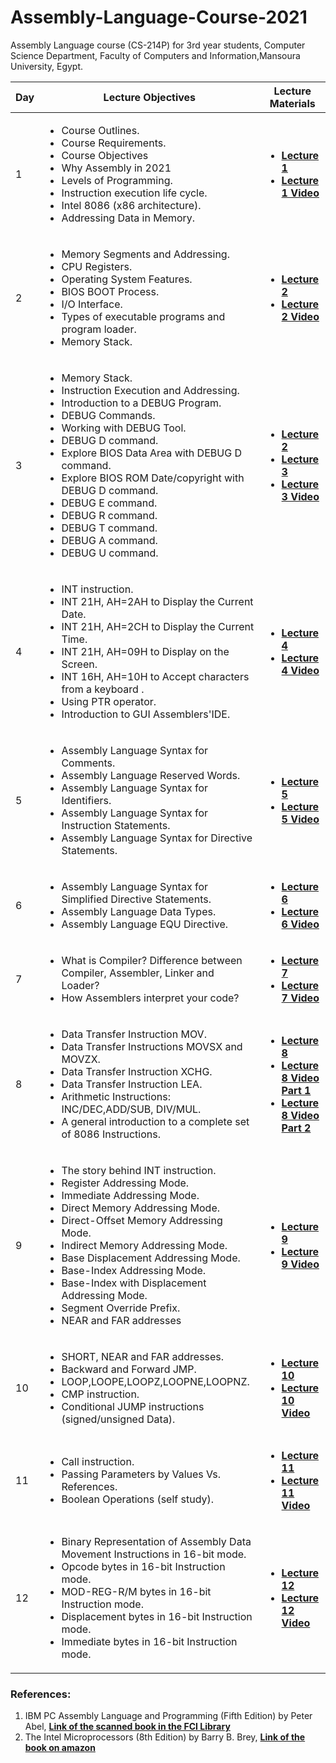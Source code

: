 # Assembly-Language-Course-2021
Assembly Language course (CS-214P) for 3rd year students, Computer Science Department, Faculty of Computers and Information,Mansoura University, Egypt.
  <table>  
        <thead>
           <th> Day </th>
           <th> Lecture Objectives </th>
           <th> Lecture Materials </th>
        </thead>
        <tr>
            <td> 1 </td>
            <td> 
              <ul>  
                     <li> Course Outlines. </li>
                     <li> Course Requirements. </li>
                     <li> Course Objectives </li>
                     <li> Why Assembly in 2021 </li>
                     <li> Levels of Programming.</li>
                     <li> Instruction execution life cycle.</li>
                     <li> Intel 8086 (x86 architecture). </li> 
                     <li> Addressing Data in Memory. </li> 
                 </ul>
              </td>
           <td> 
              <ul>
                <li> <a href="1.pdf"> <b> Lecture 1 </b></a> </li>
                <li> <a href="https://www.youtube.com/watch?v=GGN5wNnWodQ"> <b> Lecture 1 Video </b></a> </li>
               </ul>
            </td>
             </tr> 
         <tr>
            <td> 2 </td>
            <td> 
              <ul>  
                     <li> Memory Segments and Addressing. </li>
                     <li> CPU Registers. </li>
                     <li> Operating System Features. </li>
                     <li> BIOS BOOT Process. </li>
                     <li> I/O Interface. </li>
                     <li> Types of executable programs and program loader. </li>
                     <li> Memory Stack. </li>
               </ul>
             </td>
             <td> 
              <ul>
                <li> <a href="2_3.pdf"> <b> Lecture 2 </b></a> </li>
                <li> <a href="https://www.youtube.com/watch?v=L_3Y5NAiuVQ"> <b> Lecture 2 Video </b></a> </li>
              </ul>
             </td>
        </tr>
            <tr>
            <td> 3 </td>
            <td> 
                  <ul>  
                     <li> Memory Stack. </li>
                     <li> Instruction Execution and Addressing. </li>
                     <li> Introduction to a DEBUG Program. </li>
                     <li> DEBUG Commands. </li>
                     <li> Working with DEBUG Tool. </li>
                     <li> DEBUG D command. </li>
                     <li> Explore BIOS Data Area with DEBUG D command. </li>
                     <li> Explore BIOS ROM Date/copyright with DEBUG D command. </li>
                     <li> DEBUG E command. </li>
                     <li> DEBUG R command. </li>
                     <li> DEBUG T command. </li>
                     <li> DEBUG A command. </li>
                     <li> DEBUG U command. </li>
                 </ul>
              </td>
              <td> 
              <ul>
                <li> <a href="2_3.pdf"> <b> Lecture 2 </b></a> </li>
                <li> <a href="3.pdf"> <b> Lecture 3 </b></a> </li>
                <li> <a href="https://www.youtube.com/watch?v=VHLHOnm_sVE"> <b> Lecture 3 Video </b></a> </li>
                </ul>
            </td>
             </tr>
              <tr>
            <td> 4 </td>
            <td> 
                  <ul>  
                     <li> INT instruction. </li>
                     <li> INT 21H, AH=2AH to Display the Current Date. </li>
                     <li> INT 21H, AH=2CH to Display the Current Time. </li>
                     <li> INT 21H, AH=09H to Display on the Screen. </li>
                     <li> INT 16H, AH=10H to Accept characters from a keyboard . </li>
                     <li> Using PTR operator. </li>
                     <li> Introduction to GUI Assemblers'IDE. </li>
                 </ul>
              </td>
              <td> 
              <ul>
                <li> <a href="4.pdf"> <b> Lecture 4 </b></a> </li>
                <li> <a href="https://www.youtube.com/watch?v=hBcWMgzr41o"> <b> Lecture 4 Video </b></a> </li>
                </ul>
            </td>
            </tr>
            <tr>
            <td> 5 </td>
            <td> 
                  <ul>  
                     <li> Assembly Language Syntax for Comments. </li>  
                     <li> Assembly Language Reserved Words. </li>
                     <li> Assembly Language Syntax for Identifiers. </li>
                     <li> Assembly Language Syntax for Instruction Statements. </li>
                     <li> Assembly Language Syntax for Directive Statements. </li>
                 </ul>
              </td>
              <td> 
              <ul>
                <li> <a href="5_6.pdf"> <b> Lecture 5 </b></a> </li>
                <li> <a href="https://www.youtube.com/watch?v=Qu3JPnwZvRM"> <b> Lecture 5 Video </b></a> </li>
                </ul>
            </td>
            </tr>
              <tr>
            <td> 6 </td>
            <td> 
                  <ul>  
                     <li> Assembly Language Syntax for Simplified Directive Statements. </li>
                     <li> Assembly Language Data Types. </li>
                     <li> Assembly Language EQU Directive. </li>
                 </ul>
              </td>
              <td> 
              <ul>
                <li> <a href="5_6.pdf"> <b> Lecture 6 </b></a> </li>
                <li> <a href="https://www.youtube.com/watch?v=DbvMpab8J_s"> <b> Lecture 6 Video </b></a> </li>
                </ul>
            </td>
            </tr>
             <tr>
            <td> 7 </td>
            <td> 
                  <ul>  
                     <li> What is Compiler? Difference between Compiler, Assembler, Linker and Loader? </li>
                     <li> How Assemblers interpret your code? </li>
                 </ul>
              </td>
              <td> 
              <ul>
                <li> <a href="7.pdf"> <b> Lecture 7 </b></a> </li>
                <li> <a href="https://www.youtube.com/watch?v=lYv-wWRa3oI"> <b> Lecture 7 Video </b></a> </li>
                </ul>
            </td>
            </tr>
               <tr>
            <td> 8 </td>
            <td> 
                  <ul>  
                     <li> Data Transfer Instruction MOV. </li>
                     <li> Data Transfer Instructions MOVSX and MOVZX. </li>
                     <li> Data Transfer Instruction XCHG. </li>
                     <li> Data Transfer Instruction LEA. </li>
                     <li> Arithmetic Instructions: INC/DEC,ADD/SUB, DIV/MUL. </li>
                     <li> A general introduction to a complete set of 8086 Instructions. </li>
                 </ul>
              </td>
              <td> 
              <ul>
                <li> <a href="8_9.pdf"> <b> Lecture 8 </b></a> </li>
                <li> <a href="https://www.youtube.com/watch?v=NgteTYn7mKI"> <b> Lecture 8 Video Part 1 </b></a> </li>
                <li> <a href="https://www.youtube.com/watch?v=W_QVv4_zDDg"> <b> Lecture 8 Video Part 2 </b></a> </li>
                </ul>
            </td>
            </tr>
           <tr>
            <td> 9 </td>
            <td> 
                  <ul>  
                     <li> The story behind INT instruction. </li>
                     <li> Register Addressing Mode. </li>
                     <li> Immediate Addressing Mode. </li>
                     <li> Direct Memory Addressing Mode. </li>
                     <li> Direct-Offset Memory Addressing Mode. </li>
                     <li> Indirect Memory Addressing Mode. </li>
                     <li> Base Displacement Addressing Mode. </li>
                     <li> Base-Index Addressing Mode. </li>
                     <li> Base-Index with Displacement Addressing Mode. </li>
                     <li> Segment Override Prefix. </li>
                     <li> NEAR and FAR addresses </li>
                 </ul>
              </td>
              <td> 
              <ul>
                <li> <a href="8_9.pdf"> <b> Lecture 9 </b></a> </li>
                <li> <a href="https://www.youtube.com/watch?v=trz4HtMqui4"> <b> Lecture 9 Video </b></a> </li>
                </ul>
            </td>
            </tr>
             <tr>
            <td> 10 </td>
            <td> 
                  <ul>  
                     <li> SHORT, NEAR and FAR addresses. </li>
                     <li> Backward and Forward JMP. </li>
                     <li> LOOP,LOOPE,LOOPZ,LOOPNE,LOOPNZ. </li>
                     <li> CMP instruction. </li>
                     <li> Conditional JUMP instructions (signed/unsigned Data). </li>
                 </ul>
              </td>
              <td> 
              <ul>
                <li> <a href="10_11.pdf"> <b> Lecture 10 </b></a> </li>
                <li> <a href="https://www.youtube.com/watch?v=_A0ozTwiI-Y"> <b> Lecture 10 Video </b></a> </li>
                </ul>
            </td>
            </tr>
               <tr>
            <td> 11 </td>
            <td> 
                  <ul>  
                     <li> Call instruction. </li>
                     <li> Passing Parameters by Values Vs. References. </li>
                     <li> Boolean Operations (self study). </li>
                 </ul>
              </td>
              <td> 
              <ul>
                <li> <a href="10_11.pdf"> <b> Lecture 11 </b></a> </li>
                <li> <a href="https://www.youtube.com/watch?v=MiVRFDheqS8"> <b> Lecture 11 Video </b></a> </li>
                </ul>
            </td>
            </tr>
                 <tr>
            <td> 12 </td>
            <td> 
                  <ul>  
                     <li> Binary Representation of Assembly Data Movement Instructions in 16-bit mode. </li>
                     <li> Opcode bytes in 16-bit Instruction mode. </li>
                     <li> MOD-REG-R/M bytes in 16-bit Instruction mode. </li>
                     <li> Displacement bytes in 16-bit Instruction mode. </li>
                     <li> Immediate bytes in 16-bit Instruction mode. </li>
                 </ul>
              </td>
              <td> 
              <ul>
                <li> <a href="12.pdf"> <b> Lecture 12 </b></a> </li>
                <li> <a href="https://www.youtube.com/watch?v=b7hOZDbkdXg"> <b> Lecture 12 Video </b></a> </li>
                </ul>
            </td>
            </tr>
  </table>
  
  ### References:
  1. IBM PC Assembly Language and Programming (Fifth Edition) by Peter Abel, <a href="https://drive.google.com/file/d/1X7mLgTFXMBNrPTklCD0lQ3535UKqs0Ly/view?usp=sharing"> <b> Link of the scanned book in the FCI Library </b></a>
  2. The Intel Microprocessors (8th Edition) by Barry B. Brey, <a href="https://www.amazon.com/Intel-Microprocessors-8th-Barry-Brey/dp/0135026458"> <b> Link of the book on amazon </b></a>
  
